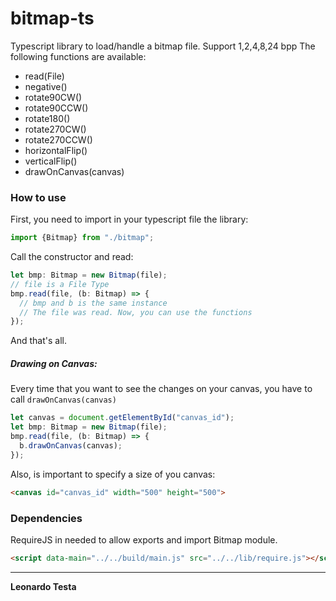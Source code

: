 # bitmap-ts
Typescript library to load/handle a bitmap file.
Support 1,2,4,8,24 bpp
The following functions are available:
- read(File)
- negative()
- rotate90CW()
- rotate90CCW()
- rotate180()
- rotate270CW()
- rotate270CCW()
- horizontalFlip()
- verticalFlip()
- drawOnCanvas(canvas)

### How to use
First, you need to import in your typescript file the library:

```javascript
import {Bitmap} from "./bitmap";
```

Call the constructor and read:
```javascript
let bmp: Bitmap = new Bitmap(file);
// file is a File Type
bmp.read(file, (b: Bitmap) => {
  // bmp and b is the same instance
  // The file was read. Now, you can use the functions
});
```
And that's all.

##### Drawing on Canvas:
Every time that you want to see the changes on your canvas, you have to call `drawOnCanvas(canvas)`
```javascript
let canvas = document.getElementById("canvas_id");
let bmp: Bitmap = new Bitmap(file);
bmp.read(file, (b: Bitmap) => {
  b.drawOnCanvas(canvas);
});
```
Also, is important to specify a size of you canvas:
```html
<canvas id="canvas_id" width="500" height="500">
```
### Dependencies
RequireJS in needed to allow exports and import Bitmap module.
```html
<script data-main="../../build/main.js" src="../../lib/require.js"></script>
```

----
**Leonardo Testa**
